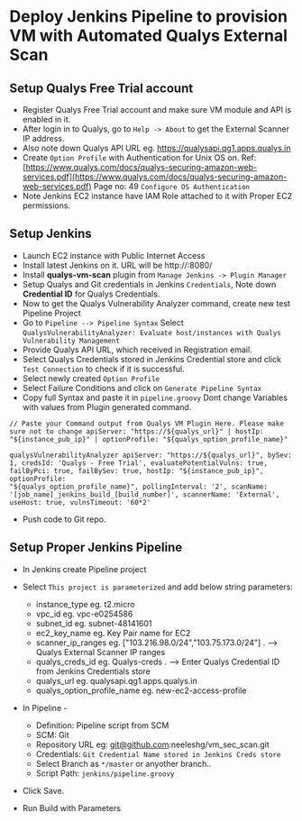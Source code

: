 

# Deploy Jenkins Pipeline to provision VM with Automated Qualys External Scan

## Setup Qualys Free Trial account
- Register Qualys Free Trial account and make sure VM module and API is enabled in it.
- After login in to Qualys, go to `Help -> About` to get the External Scanner IP address.
- Also note down Qualys API URL eg. https://qualysapi.qg1.apps.qualys.in
- Create `Option Profile` with Authentication for Unix OS on. Ref: [https://www.qualys.com/docs/qualys-securing-amazon-web-services.pdf](https://www.qualys.com/docs/qualys-securing-amazon-web-services.pdf)
Page no: 49 `Configure OS Authentication`
- Note Jenkins EC2 instance have IAM Role attached to it with Proper EC2 permissions.

## Setup Jenkins
- Launch EC2 instance with Public Internet Access
- Install latest Jenkins on it. URL will be http://<Public IP of instance>:8080/
- Install **qualys-vm-scan** plugin from `Manage Jenkins -> Plugin Manager`
- Setup Qualys and Git credentials in Jenkins `Credentials`, Note down **Credential ID** for Qualys Credentials.
- Now to get the Qualys Vulnerability Analyzer command, create new test Pipeline Project
- Go to `Pipeline --> Pipeline Syntax` Select `QualysVulnerabilityAnalyzer: Evaluate host/instances with Qualys Vulnerability Management`
- Provide Qualys API URL, which received in Registration email.
- Select Qualys Credentials stored in Jenkins Credential store and click `Test Connection` to check if it is successful.
- Select newly created `Option Profile`
- Select Failure Conditions and click on `Generate Pipeline Syntax`
- Copy full Syntax and paste it in `pipeline.groovy`  Dont change Variables with values from Plugin generated command.
```
// Paste your Command output from Qualys VM Plugin Here. Please make sure not to change apiServer: "https://${qualys_url}" | hostIp: "${instance_pub_ip}" | optionProfile: "${qualys_option_profile_name}"

qualysVulnerabilityAnalyzer apiServer: "https://${qualys_url}", bySev: 1, credsId: 'Qualys - Free Trial', evaluatePotentialVulns: true, failByPci: true, failBySev: true, hostIp: "${instance_pub_ip}", optionProfile: 
"${qualys_option_profile_name}", pollingInterval: '2', scanName: '[job_name]_jenkins_build_[build_number]', scannerName: 'External', useHost: true, vulnsTimeout: '60*2'
```
- Push code to Git repo.

## Setup Proper Jenkins Pipeline
- In Jenkins create Pipeline project
- Select `This project is parameterized` and add below string parameters:

  - instance_type eg. t2.micro
  - vpc_id   eg. vpc-e0254586
  - subnet_id  eg. subnet-48141601
  - ec2_key_name  eg. Key Pair name for EC2
  - scanner_ip_ranges eg. ["103.216.98.0/24","103.75.173.0/24"] . --> Qualys External Scanner IP ranges
  - qualys_creds_id eg. Qualys-creds . --> Enter Qualys Credential ID from Jenkins Credentials store
  - qualys_url eg. qualysapi.qg1.apps.qualys.in
  - qualys_option_profile_name  eg. new-ec2-access-profile
- In Pipeline - 

  - Definition: Pipeline script from SCM
  - SCM: Git
  - Repository URL eg:   git@github.com:neeleshg/vm_sec_scan.git
  - Credentials: `Git Credential Name stored in Jenkins Creds store` 
  - Select Branch as `*/master` or anyother branch..
  - Script Path: `jenkins/pipeline.groovy`

- Click Save.
- Run Build with Parameters